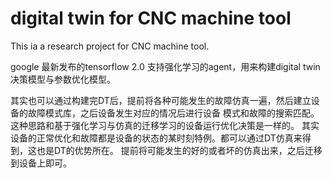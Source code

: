 # digital twin for CNC machine tool
This ia a research project for CNC machine tool.

google 最新发布的tensorflow 2.0 支持强化学习的agent，用来构建digital twin 决策模型与参数优化模型。

其实也可以通过构建完DT后，提前将各种可能发生的故障仿真一遍，然后建立设备的故障模式库，之后设备发生对应的情况后进行设备
模式和故障的搜索匹配。
这种思路和基于强化学习与仿真的迁移学习的设备运行优化决策是一样的。
其实设备的正常优化和故障都是设备的状态的某时刻特例。都可以通过DT仿真来得到，这也是DT的优势所在。
提前将可能发生的好的或者坏的仿真出来，之后迁移到设备上即可。
